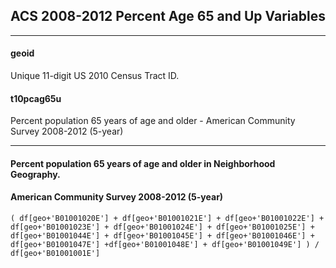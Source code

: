 

## ACS 2008-2012 Percent Age 65 and Up Variables

---

#### **geoid**
Unique 11-digit US 2010 Census Tract ID.


#### **t10pcag65u**
Percent population 65 years of age and older - American Community Survey 2008-2012 (5-year)

---
#### Percent population 65 years of age and older in Neighborhood Geography.
#### American Community Survey 2008-2012 (5-year)	( df[geo+'B01001020E'] + df[geo+'B01001021E'] + df[geo+'B01001022E'] + df[geo+'B01001023E'] + df[geo+'B01001024E'] + df[geo+'B01001025E'] + df[geo+'B01001044E'] + df[geo+'B01001045E'] + df[geo+'B01001046E'] + df[geo+'B01001047E'] +df[geo+'B01001048E'] + df[geo+'B01001049E'] ) / df[geo+'B01001001E']